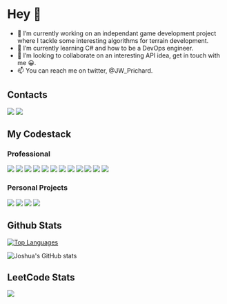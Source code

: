 # Hey 👋

- 🔭 I’m currently working on an independant game development project where I tackle some interesting algorithms for terrain development.
- 🌱 I’m currently learning C# and how to be a DevOps engineer.
- 👯 I’m looking to collaborate on an interesting API idea, get in touch with me 😀.
- 📫 You can reach me on twitter, @JW_Prichard.

## Contacts
[![](https://img.shields.io/badge/LinkedIn-0077B5?style=for-the-badge&logo=linkedin&logoColor=white)](https://www.linkedin.com/in/joshua-prichard-qut-jwp/ "Joshua Prichard LinkedIn")
[![](https://img.shields.io/badge/-LeetCode-FFA116?style=for-the-badge&logo=LeetCode&logoColor=black)](https://leetcode.com/u/Huntorious/ "Joshua Prichard LeetCode")

## My Codestack

### Professional

![](https://img.shields.io/badge/C%23-239120?style=for-the-badge&logo=csharp&logoColor=white)
![](https://img.shields.io/badge/.NET-512BD4?style=for-the-badge&logo=dotnet&logoColor=white)
![](https://img.shields.io/badge/Docker-2CA5E0?style=for-the-badge&logo=docker&logoColor=white)
![](https://img.shields.io/badge/NuGet-004880?style=for-the-badge&logo=nuget&logoColor=white)
![](https://img.shields.io/badge/Blazor-512BD4?style=for-the-badge&logo=blazor&logoColor=white)
![](https://img.shields.io/badge/Microsoft%20SQL%20Server-CC2927?style=for-the-badge&logo=microsoft%20sql%20server&logoColor=white)
![](https://img.shields.io/badge/Azure_DevOps-0078D7?style=for-the-badge&logo=azure-devops&logoColor=white)
![](https://img.shields.io/badge/Visual_Studio-5C2D91?style=for-the-badge&logo=visual%20studio&logoColor=white)
![](https://img.shields.io/badge/VSCode-0078D4?style=for-the-badge&logo=visual%20studio%20code&logoColor=white)
![](https://img.shields.io/badge/GIT-E44C30?style=for-the-badge&logo=git&logoColor=white)
![](https://img.shields.io/badge/TortiseGit-4b8eb4?style=for-the-badge&logo=microsoft%20sql%20server&logoColor=white)
![](https://img.shields.io/badge/powershell-5391FE?style=for-the-badge&logo=powershell&logoColor=white)

### Personal Projects

![](https://img.shields.io/badge/Godot-478CBF?style=for-the-badge&logo=GodotEngine&logoColor=white)
![](https://img.shields.io/badge/Unity-100000?style=for-the-badge&logo=unity&logoColor=white)
![](https://img.shields.io/badge/JavaScript-323330?style=for-the-badge&logo=javascript&logoColor=F7DF1E)
![](https://img.shields.io/badge/React-20232A?style=for-the-badge&logo=react&logoColor=61DAFB)

<!--
Useful Links:
Badges Repo
- https://github.com/alexandresanlim/Badges4-README.md-Profile


**jwprichard/jwprichard** is a ✨ _special_ ✨ repository because its `README.md` (this file) appears on your GitHub profile.

Here are some ideas to get you started:

- 🔭 I’m currently working on ...
- 🌱 I’m currently learning ...
- 👯 I’m looking to collaborate on ...
- 🤔 I’m looking for help with ...
- 💬 Ask me about ...
- 📫 How to reach me: ...
- ⚡ Fun fact: ...
-->

## Github Stats

[![Top Languages](https://github-readme-stats.vercel.app/api/top-langs/?username=jwprichard)](https://github.com/anuraghazra/github-readme-stats)

![Joshua's GitHub stats](https://github-readme-stats.vercel.app/api?username=jwprichard&show_icons=true&theme=gradient)

## LeetCode Stats

![](https://leetcard.jacoblin.cool/Huntorious?theme=unicorn&extension=activity)
